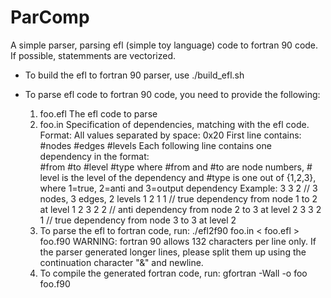 ParComp
=======

A simple parser, parsing efl (simple toy language) code to fortran 90 code.  If possible,  statemments are vectorized.

- To build the efl to fortran 90 parser, use 
  ./build_efl.sh

- To parse efl code to fortran 90 code, you need to provide the following:
  1) foo.efl
     The efl code to parse
  2) foo.in
     Specification of dependencies, matching with the efl code.
     Format:
        All values separated by space: 0x20
        First line contains: #nodes #edges #levels
        Each following line contains one dependency in the format:  
           #from #to #level #type 
           where #from and #to are node numbers, #
           level is the level of the dependency and 
           #type  is one out of {1,2,3}, where 1=true, 2=anti and 3=output dependency
      Example:
      3 3 2        // 3 nodes, 3 edges, 2 levels
      1 2 1 1      // true dependency from node 1 to 2 at level 1
      2 3 2 2      // anti dependency from node 2 to 3 at level 2
      3 3 2 1      // true dependency from node 3 to 3 at level 2
   3) To parse the efl to fortran code, run:
      ./efl2f90 foo.in < foo.efl > foo.f90
   WARNING: fortran 90 allows 132 characters per line only. If the parser generated longer lines, please 
   split them up using the continuation character "&" and newline.
   4) To compile the generated fortran code, run:
      gfortran -Wall -o foo foo.f90
  
